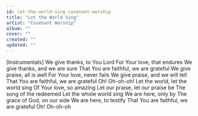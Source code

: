 ```yaml
---
id: let-the-world-sing-covenant-worship
title: "Let the World Sing"
artist: "Covenant Worship"
album: ""
cover: ""
created: ""
updated: ""
---
```


[Instrumentals]
We give thanks, to You Lord
For Your love, that endures
We give thanks, and we are sure
That You are faithful, we are grateful
We give praise, all is well
For Your love, never fails
We give praise, and we will tell
That You are faithful, we are grateful
Oh! Oh-oh-oh!
Let the world, let the world sing
Of Your love, so amazing
Let our praise, let our praise be
The song of the redeemed
Let the whole world sing
We are here, only by
The grace of God, on our side
We are here, to testify
That You are faithful, we are grateful
Oh! Oh-oh-oh